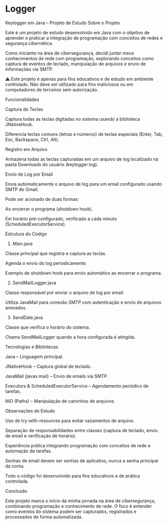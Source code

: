 # Logger
Keylogger em Java – Projeto de Estudo
Sobre o Projeto

Este é um projeto de estudo desenvolvido em Java com o objetivo de aprender e praticar a integração de programação com conceitos de redes e segurança cibernética.

Como iniciante na área de cibersegurança, decidi juntar meus conhecimentos de rede com programação, explorando conceitos como captura de eventos de teclado, manipulação de arquivos e envio de informações via SMTP.

⚠️ Este projeto é apenas para fins educativos e de estudo em ambiente controlado. Não deve ser utilizado para fins maliciosos ou em computadores de terceiros sem autorização.

Funcionalidades

Captura de Teclas

Captura todas as teclas digitadas no sistema usando a biblioteca JNativeHook.

Diferencia teclas comuns (letras e números) de teclas especiais (Enter, Tab, Esc, Backspace, Ctrl, Alt).

Registro em Arquivo

Armazena todas as teclas capturadas em um arquivo de log localizado na pasta Downloads do usuário (keylogger.log).

Envio de Log por Email

Envia automaticamente o arquivo de log para um email configurado usando SMTP do Gmail.

Pode ser acionado de duas formas:

Ao encerrar o programa (shutdown hook).

Em horário pré-configurado, verificado a cada minuto (ScheduledExecutorService).

Estrutura do Código
1. Main.java

Classe principal que registra e captura as teclas.

Agenda o envio do log periodicamente.

Exemplo de shutdown hook para envio automático ao encerrar o programa.

2. SendMailLogger.java

Classe responsável por enviar o arquivo de log por email.

Utiliza JavaMail para conexão SMTP com autenticação e envio de arquivos anexados.

3. SendDate.java

Classe que verifica o horário do sistema.

Chama SendMailLogger quando a hora configurada é atingida.

Tecnologias e Bibliotecas

Java – Linguagem principal.

JNativeHook – Captura global de teclado.

JavaMail (javax.mail) – Envio de emails via SMTP.

Executors & ScheduledExecutorService – Agendamento periódico de tarefas.

NIO (Paths) – Manipulação de caminhos de arquivos.

Observações de Estudo

Uso de try-with-resources para evitar vazamentos de arquivo.

Separação de responsabilidades entre classes (captura de teclado, envio de email e verificação de horário).

Experiência prática integrando programação com conceitos de rede e automação de tarefas.

Senhas de email devem ser senhas de aplicativo, nunca a senha principal da conta.

Todo o código foi desenvolvido para fins educativos e de prática controlada.

Conclusão

Este projeto marca o início da minha jornada na área de cibersegurança, combinando programação e conhecimento de rede. O foco é entender como eventos do sistema podem ser capturados, registrados e processados de forma automatizada.
